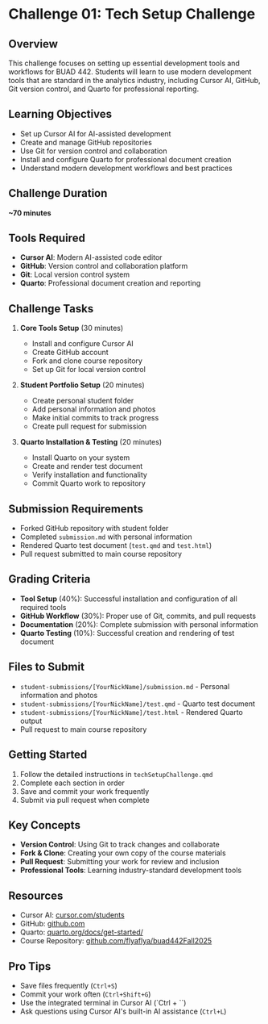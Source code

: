 # Challenge 01: Tech Setup Challenge

## Overview
This challenge focuses on setting up essential development tools and workflows for BUAD 442. Students will learn to use modern development tools that are standard in the analytics industry, including Cursor AI, GitHub, Git version control, and Quarto for professional reporting.

## Learning Objectives
- Set up Cursor AI for AI-assisted development
- Create and manage GitHub repositories
- Use Git for version control and collaboration
- Install and configure Quarto for professional document creation
- Understand modern development workflows and best practices

## Challenge Duration
**~70 minutes**

## Tools Required
- **Cursor AI**: Modern AI-assisted code editor
- **GitHub**: Version control and collaboration platform
- **Git**: Local version control system
- **Quarto**: Professional document creation and reporting

## Challenge Tasks
1. **Core Tools Setup** (30 minutes)
   - Install and configure Cursor AI
   - Create GitHub account
   - Fork and clone course repository
   - Set up Git for local version control

2. **Student Portfolio Setup** (20 minutes)
   - Create personal student folder
   - Add personal information and photos
   - Make initial commits to track progress
   - Create pull request for submission

3. **Quarto Installation & Testing** (20 minutes)
   - Install Quarto on your system
   - Create and render test document
   - Verify installation and functionality
   - Commit Quarto work to repository

## Submission Requirements
- Forked GitHub repository with student folder
- Completed `submission.md` with personal information
- Rendered Quarto test document (`test.qmd` and `test.html`)
- Pull request submitted to main course repository

## Grading Criteria
- **Tool Setup** (40%): Successful installation and configuration of all required tools
- **GitHub Workflow** (30%): Proper use of Git, commits, and pull requests
- **Documentation** (20%): Complete submission with personal information
- **Quarto Testing** (10%): Successful creation and rendering of test document

## Files to Submit
- `student-submissions/[YourNickName]/submission.md` - Personal information and photos
- `student-submissions/[YourNickName]/test.qmd` - Quarto test document
- `student-submissions/[YourNickName]/test.html` - Rendered Quarto output
- Pull request to main course repository

## Getting Started
1. Follow the detailed instructions in `techSetupChallenge.qmd`
2. Complete each section in order
3. Save and commit your work frequently
4. Submit via pull request when complete

## Key Concepts
- **Version Control**: Using Git to track changes and collaborate
- **Fork & Clone**: Creating your own copy of the course materials
- **Pull Request**: Submitting your work for review and inclusion
- **Professional Tools**: Learning industry-standard development tools

## Resources
- Cursor AI: [cursor.com/students](https://cursor.com/students)
- GitHub: [github.com](https://github.com)
- Quarto: [quarto.org/docs/get-started/](https://quarto.org/docs/get-started/)
- Course Repository: [github.com/flyaflya/buad442Fall2025](https://github.com/flyaflya/buad442Fall2025)

## Pro Tips
- Save files frequently (`Ctrl+S`)
- Commit your work often (`Ctrl+Shift+G`)
- Use the integrated terminal in Cursor AI (`Ctrl + ``)
- Ask questions using Cursor AI's built-in AI assistance (`Ctrl+L`)
